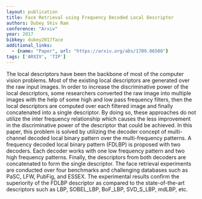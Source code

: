 ```yaml
---
layout: publication
title: Face Retrieval using Frequency Decoded Local Descriptor
authors: Dubey Shiv Ram
conference: "Arxiv"
year: 2017
bibkey: dubey2017face
additional_links:
  - {name: "Paper", url: "https://arxiv.org/abs/1709.06508"}
tags: ['ARXIV', 'TIP']
---
```

The local descriptors have been the backbone of most of the computer vision problems. Most of the existing local descriptors are generated over the raw input images. In order to increase the discriminative power of the local descriptors, some researchers converted the raw image into multiple images with the help of some high and low pass frequency filters, then the local descriptors are computed over each filtered image and finally concatenated into a single descriptor. By doing so, these approaches do not utilize the inter frequency relationship which causes the less improvement in the discriminative power of the descriptor that could be achieved. In this paper, this problem is solved by utilizing the decoder concept of multi-channel decoded local binary pattern over the multi-frequency patterns. A frequency decoded local binary pattern (FDLBP) is proposed with two decoders. Each decoder works with one low frequency pattern and two high frequency patterns. Finally, the descriptors from both decoders are concatenated to form the single descriptor. The face retrieval experiments are conducted over four benchmarks and challenging databases such as PaSC, LFW, PubFig, and ESSEX. The experimental results confirm the superiority of the FDLBP descriptor as compared to the state-of-the-art descriptors such as LBP, SOBEL_LBP, BoF_LBP, SVD_S_LBP, mdLBP, etc.
